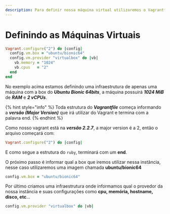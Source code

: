 ```yaml
---
description: Para definir nossa máquina virtual utilizaremos o Vagrantfile
---
```


# Definindo as Máquinas Virtuais

```ruby
Vagrant.configure("2") do |config|
  config.vm.box = "ubuntu/bionic64"
  config.vm.provider "virtualbox" do |vb|
    vb.memory = "1024"
    vb.cpus   = "2"
  end
end
```

No exemplo acima estamos definindo uma infraestrutura de apenas uma máquina com a box do _**Ubuntu Bionic 64bits**_, a máquina possuirá _**1024 MiB**_ de _**RAM**_ e _**2 vCPUs**_.

{% hint style="info" %}
Toda estrutura do _**Vagrantfile**_ começa informando a _**versão (Major Version)**_ que irá utilizar do Vagrant e termina com a palavra end.
{% endhint %}

Como nosso vagrant está na _**versão 2.2.7**_, a major version é a 2, então o arquivo começará com:

```ruby
Vagrant.configure("2") do |config|
```

E como segue a estrutura do `ruby`, terminará com um **end**.

O próximo passo é informar qual a box que iremos utilizar nessa instância, nesse caso utilizaremos uma imagem chamada **ubuntu/bionic64**

```ruby
config.vm.box = "ubuntu/bionic64"
```

Por último criamos uma infraestrutura onde informamos qual o provedor da nossa instância e suas configurações como **cpu, memória, hostname, disco, etc**...

```ruby
config.vm.provider "virtualbox" do |vb|
```
